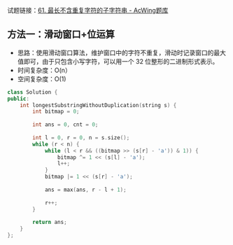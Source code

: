 试题链接：[61. 最长不含重复字符的子字符串 - AcWing题库](https://www.acwing.com/problem/content/description/57/)

## 方法一：滑动窗口+位运算

- 思路：使用滑动窗口算法，维护窗口中的字符不重复，滑动时记录窗口的最大值即可，由于只包含小写字符，可以用一个 32 位整形的二进制形式表示。
- 时间复杂度：O(n）
- 空间复杂度：O(1)

```cpp
class Solution {
public:
    int longestSubstringWithoutDuplication(string s) {
        int bitmap = 0;
        
        int ans = 0, cnt = 0;
        
        int l = 0, r = 0, n = s.size();
        while (r < n) {
            while (l < r && ((bitmap >> (s[r] - 'a')) & 1)) {
                bitmap ^= 1 << (s[l] - 'a');
                l++;
            }
            bitmap |= 1 << (s[r] - 'a');
            
            ans = max(ans, r - l + 1);
            
            r++;
        }
        
        return ans;
    }
};
```
